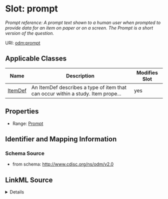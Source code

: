 # Slot: prompt


_Prompt reference: A prompt text shown to a human user when prompted to provide data for an item on paper or on a screen. The Prompt is a short version of the question._



URI: [odm:prompt](http://www.cdisc.org/ns/odm/v2.0/prompt)



<!-- no inheritance hierarchy -->




## Applicable Classes

| Name | Description | Modifies Slot |
| --- | --- | --- |
[ItemDef](ItemDef.md) | An ItemDef describes a type of item that can occur within a study. Item prope... |  yes  |







## Properties

* Range: [Prompt](Prompt.md)





## Identifier and Mapping Information







### Schema Source


* from schema: http://www.cdisc.org/ns/odm/v2.0




## LinkML Source

<details>
```yaml
name: prompt
description: 'Prompt reference: A prompt text shown to a human user when prompted
  to provide data for an item on paper or on a screen. The Prompt is a short version
  of the question.'
from_schema: http://www.cdisc.org/ns/odm/v2.0
rank: 1000
identifier: false
alias: prompt
domain_of:
- ItemDef
range: Prompt

```
</details>